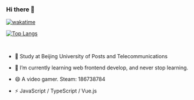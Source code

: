 ### Hi there 👋

[![wakatime](https://wakatime.com/badge/user/69899133-d74c-4498-9d09-a525be9f9f2c.svg)](https://wakatime.com/@69899133-d74c-4498-9d09-a525be9f9f2c)

[![Top Langs](https://github-readme-stats.vercel.app/api/top-langs/?username=ChocoLZS&layout=compact&theme=radical)](https://github.com/anuraghazra/github-readme-stats)

<br/>

- 🍻  Study at Beijing University of Posts and Telecommunications

- 🌱 I’m currently learning web frontend develop, and never stop learning.
- 😄 A video gamer. Steam: 186738784
- ⚡ JavaScript / TypeScript / Vue.js


<br/>
